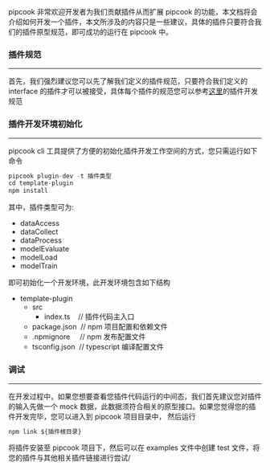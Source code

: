 pipcook 非常欢迎开发者为我们贡献插件从而扩展 pipcook 的功能，本文档将会介绍如何开发一个插件，本文所涉及的内容只是一些建议，具体的插件只要符合我们的插件原型规范，即可成功的运行在 pipcook 中。


<a name="ff93a5f0"></a>
### 插件规范

---

首先，我们强烈建议您可以先了解我们定义的插件规范，只要符合我们定义的 interface 的插件才可以被接受，具体每个插件的规范您可以参考[这里](https://www.yuque.com/znzce0/in8hih/developguide)的插件开发规范


<a name="bf4fba37"></a>
### 插件开发环境初始化

---

pipcook cli 工具提供了方便的初始化插件开发工作空间的方式，您只需运行如下命令

```typescript
pipcook plugin-dev -t 插件类型
cd template-plugin
npm install
```

其中，插件类型可为:

- dataAccess
- dataCollect
- dataProcess
- modelEvaluate
- modelLoad
- modelTrain

即可初始化一个开发环境，此开发环境包含如下结构

- template-plugin
  - src
    - index.ts    // 插件代码主入口
  - package.json  // npm 项目配置和依赖文件
  - .npmignore     // npm 发布配置文件
  - tsconfig.json  // typescript 编译配置文件


<a name="b7c0bfff"></a>
### 调试

---

在开发过程中，如果您想要查看您插件代码运行的中间态，我们首先建议您对插件的输入先做一个 mock 数据，此数据须符合相关的原型接口。如果您觉得您的插件开发完毕，您可以进入到 pipcook 项目目录中， 然后运行

```typescript
npm link ${插件根目录}
```

将插件安装至 pipcook 项目下，然后可以在 examples 文件中创建 test 文件，将您的插件与其他相关插件链接进行尝试/
